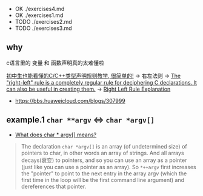 + OK ./exercises4.md
+ OK ./exercises1.md
+ TODO ./exercises2.md
+ TODO ./exercises3.md

## why

c语言里的 变量 和 函数声明真的太难懂啦


[初中生也能看懂的C/C++类型声明规则教学, 很简单的!](https://www.bilibili.com/video/BV1mB4y1L7HB?share_source=copy_web) -> 右左法则 -> [The "right-left" rule is a completely regular rule for deciphering C declarations.  It can also be useful in creating them.](https://cseweb.ucsd.edu/~ricko/rt_lt.rule.html) -> [Right Left Rule Explanation](https://youtu.be/3zwNIPlrZHQ)

+ https://bbs.huaweicloud.com/blogs/307999

## example.1 `char **argv` <=> `char *argv[]`

+ [What does char * argv[] means?](https://stackoverflow.com/questions/16666353/what-does-char-argv-means#:~:text=The%20declaration%20char%20*argv%5B%5D,a%20pointer%20as%20an%20array)

> The declaration `char *argv[]` is an array (of undetermined size) of pointers to char, in other words an array of strings.
> And all arrays decays(衰变) to pointers, and so you can use an array as a pointer (just like you can use a pointer as an array).
> So `*++argv` first increases the "pointer" to point to the next entry in the array argv (which the first time in the loop will be the first command line argument) and dereferences that pointer.


